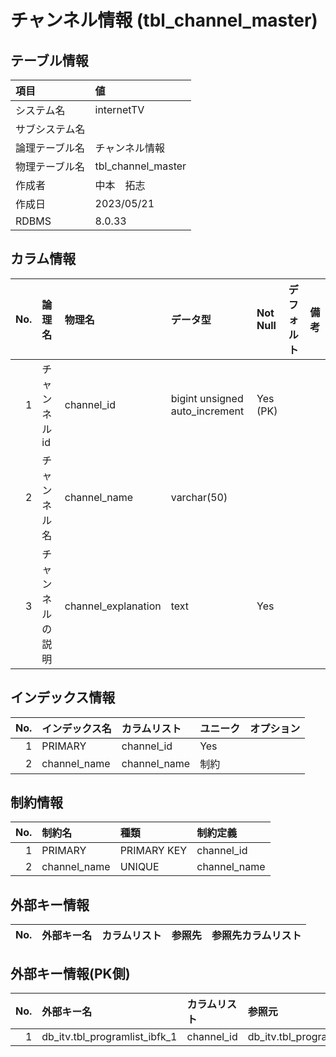 # チャンネル情報 (tbl_channel_master)

## テーブル情報

| 項目                           | 値                                                                                                   |
|:-------------------------------|:-----------------------------------------------------------------------------------------------------|
| システム名                     | internetTV                                                                                           |
| サブシステム名                 |                                                                                                      |
| 論理テーブル名                 | チャンネル情報                                                                                       |
| 物理テーブル名                 | tbl_channel_master                                                                                   |
| 作成者                         | 中本　拓志                                                                                           |
| 作成日                         | 2023/05/21                                                                                           |
| RDBMS                          |  8.0.33                                                                                              |



## カラム情報

| No. | 論理名                         | 物理名                         | データ型                       | Not Null | デフォルト           | 備考                           |
|----:|:-------------------------------|:-------------------------------|:-------------------------------|:---------|:---------------------|:-------------------------------|
|   1 | チャンネルid                   | channel_id                     | bigint unsigned auto_increment | Yes (PK) |                      |                                |
|   2 | チャンネル名                   | channel_name                   | varchar(50)                    |          |                      |                                |
|   3 | チャンネルの説明               | channel_explanation            | text                           | Yes      |                      |                                |



## インデックス情報

| No. | インデックス名                 | カラムリスト                             | ユニーク   | オプション                     | 
|----:|:-------------------------------|:-----------------------------------------|:-----------|:-------------------------------|
|   1 | PRIMARY                        | channel_id                               | Yes        |                                |
|   2 | channel_name                   | channel_name                             | 制約       |                                |



## 制約情報

| No. | 制約名                         | 種類                           | 制約定義                       |
|----:|:-------------------------------|:-------------------------------|:-------------------------------|
|   1 | PRIMARY                        | PRIMARY KEY                    | channel_id                     |
|   2 | channel_name                   | UNIQUE                         | channel_name                   |



## 外部キー情報

| No. | 外部キー名                     | カラムリスト                             | 参照先                         | 参照先カラムリスト                       |
|----:|:-------------------------------|:-----------------------------------------|:-------------------------------|:-----------------------------------------|



## 外部キー情報(PK側)

| No. | 外部キー名                     | カラムリスト                             | 参照元                         | 参照元カラムリスト                       |
|----:|:-------------------------------|:-----------------------------------------|:-------------------------------|:-----------------------------------------|
|   1 | db_itv.tbl_programlist_ibfk_1  | channel_id                               | db_itv.tbl_programlist         | channel_id                               |


